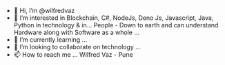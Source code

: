 - 👋 Hi, I’m @wilfredvaz
- 👀 I’m interested in Blockchain, C#, NodeJs, Deno Js, Javascript, Java, Python in technology & in...
      People - Down to earth and can understand Hardware along with Software as a whole ...
- 🌱 I’m currently learning ...
- 💞️ I’m looking to collaborate on technology ...
- 📫 How to reach me ...
      Wilfred Vaz - Pune 

<!---
wilfredvaz/wilfredvaz is a ✨ special ✨ repository because its `README.md` (this file) appears on your GitHub profile.
You can click the Preview link to take a look at your changes.
--->
